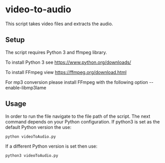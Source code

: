 # video-to-audio
This script takes video files and extracts the audio.

## Setup
The script requires Python 3 and ffmpeg library.

To install Python 3 see https://www.python.org/downloads/

To install FFmpeg view https://ffmpeg.org/download.html

For mp3 conversion please install FFmpeg with the following option --enable-libmp3lame

## Usage
In order to run the file navigate to the file path of the script. The next command depends on your Python configuration. 
If python3 is set as the default Python version the use:
```
python videoToAudio.py
``` 
If a different Python version is set then use:
```
python3 videoToAudio.py
```